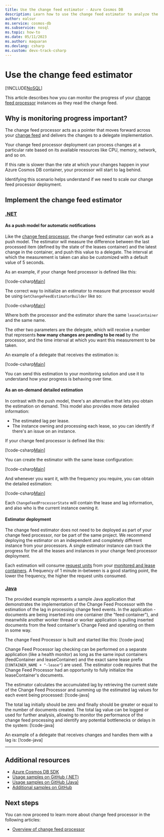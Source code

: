 ```yaml
---
title: Use the change feed estimator - Azure Cosmos DB
description: Learn how to use the change feed estimator to analyze the progress of your change feed processor
author: ealsur
ms.service: cosmos-db
ms.subservice: nosql
ms.topic: how-to
ms.date: 05/11/2023
ms.author: maquaran
ms.devlang: csharp
ms.custom: devx-track-csharp
---
```


# Use the change feed estimator
[!INCLUDE[NoSQL](../includes/appliesto-nosql.md)]

This article describes how you can monitor the progress of your [change feed processor](./change-feed-processor.md) instances as they read the change feed.

## Why is monitoring progress important?

The change feed processor acts as a pointer that moves forward across your [change feed](../change-feed.md) and delivers the changes to a delegate implementation.

Your change feed processor deployment can process changes at a particular rate based on its available resources like CPU, memory, network, and so on.

If this rate is slower than the rate at which your changes happen in your Azure Cosmos DB container, your processor will start to lag behind.

Identifying this scenario helps understand if we need to scale our change feed processor deployment.

## Implement the change feed estimator

### [.NET](#tab/dotnet)

#### As a push model for automatic notifications

Like the [change feed processor](./change-feed-processor.md), the change feed estimator can work as a push model. The estimator will measure the difference between the last processed item (defined by the state of the leases container) and the latest change in the container, and push this value to a delegate. The interval at which the measurement is taken can also be customized with a default value of 5 seconds.

As an example, if your change feed processor is defined like this:

[!code-csharp[Main](~/samples-cosmosdb-dotnet-v3/Microsoft.Azure.Cosmos.Samples/Usage/ChangeFeed/Program.cs?name=StartProcessorEstimator)]

The correct way to initialize an estimator to measure that processor would be using `GetChangeFeedEstimatorBuilder` like so:

[!code-csharp[Main](~/samples-cosmosdb-dotnet-v3/Microsoft.Azure.Cosmos.Samples/Usage/ChangeFeed/Program.cs?name=StartEstimator)]

Where both the processor and the estimator share the same `leaseContainer` and the same name.

The other two parameters are the delegate, which will receive a number that represents **how many changes are pending to be read** by the processor, and the time interval at which you want this measurement to be taken.

An example of a delegate that receives the estimation is:

[!code-csharp[Main](~/samples-cosmosdb-dotnet-v3/Microsoft.Azure.Cosmos.Samples/Usage/ChangeFeed/Program.cs?name=EstimationDelegate)]

You can send this estimation to your monitoring solution and use it to understand how your progress is behaving over time.

#### As an on-demand detailed estimation

In contrast with the push model, there's an alternative that lets you obtain the estimation on demand. This model also provides more detailed information:

* The estimated lag per lease.
* The instance owning and processing each lease, so you can identify if there's an issue on an instance.

If your change feed processor is defined like this:

[!code-csharp[Main](~/samples-cosmosdb-dotnet-v3/Microsoft.Azure.Cosmos.Samples/Usage/ChangeFeed/Program.cs?name=StartProcessorEstimatorDetailed)]

You can create the estimator with the same lease configuration:

[!code-csharp[Main](~/samples-cosmosdb-dotnet-v3/Microsoft.Azure.Cosmos.Samples/Usage/ChangeFeed/Program.cs?name=StartEstimatorDetailed)]

And whenever you want it, with the frequency you require, you can obtain the detailed estimation:

[!code-csharp[Main](~/samples-cosmosdb-dotnet-v3/Microsoft.Azure.Cosmos.Samples/Usage/ChangeFeed/Program.cs?name=GetIteratorEstimatorDetailed)]

Each `ChangeFeedProcessorState` will contain the lease and lag information, and also who is the current instance owning it.

#### Estimator deployment

The change feed estimator does not need to be deployed as part of your change feed processor, nor be part of the same project. We recommend deploying the estimator on an independent and completely different instance from your processors. A single estimator instance can track the progress for the all the leases and instances in your change feed processor deployment.

Each estimation will consume [request units](../request-units.md) from your [monitored and lease containers](change-feed-processor.md#components-of-the-change-feed-processor). A frequency of 1 minute in-between is a good starting point, the lower the frequency, the higher the request units consumed.

### [Java](#tab/java)

The provided example represents a sample Java application that demonstrates the implementation of the Change Feed Processor with the estimation of the lag in processing change feed events. In the application - documents are being inserted into one container (the "feed container"), and meanwhile another worker thread or worker application is pulling inserted documents from the feed container's Change Feed and operating on them in some way.

The change Feed Processor is built and started like this:
[!code-java[](~/azure-cosmos-java-sql-api-samples/src/main/java/com/azure/cosmos/examples/changefeed/SampleChangeFeedEstimator.java?name=ChangeFeedProcessorBuilder)]

Change Feed Processor lag checking can be performed on a separate application (like a health monitor) as long as the same input containers (feedContainer and leaseContainer) and the exact same lease prefix (```CONTAINER_NAME + "-lease"```) are used. The estimator code requires that the Change Feed Processor had an opportunity to fully initialize the leaseContainer's documents.

The estimator calculates the accumulated lag by retrieving the current state of the Change Feed Processor and summing up the estimated lag values for each event being processed:
[!code-java[](~/azure-cosmos-java-sql-api-samples/src/main/java/com/azure/cosmos/examples/changefeed/SampleChangeFeedEstimator.java?name=EstimatedLag)]

The total lag initially should be zero and finally should be greater or equal to the number of documents created. The total lag value can be logged or used for further analysis, allowing to monitor the performance of the change feed processing and identify any potential bottlenecks or delays in the system:
[!code-java[](~/azure-cosmos-java-sql-api-samples/src/main/java/com/azure/cosmos/examples/changefeed/SampleChangeFeedEstimator.java?name=FinalLag)]

An example of a delegate that receives changes and handles them with a lag is:
[!code-java[](~/azure-cosmos-java-sql-api-samples/src/main/java/com/azure/cosmos/examples/changefeed/SampleChangeFeedEstimator.java?name=HandleChangesWithLag)]

---

## Additional resources

* [Azure Cosmos DB SDK](sdk-dotnet-v3.md)
* [Usage samples on GitHub (.NET)](https://github.com/Azure/azure-cosmos-dotnet-v3/tree/master/Microsoft.Azure.Cosmos.Samples/Usage/ChangeFeed)
* [Usage samples on GitHub (Java)](https://github.com/Azure-Samples/azure-cosmos-java-sql-api-samples/tree/main/src/main/java/com/azure/cosmos/examples/changefeed)
* [Additional samples on GitHub](https://github.com/Azure-Samples/cosmos-dotnet-change-feed-processor)

## Next steps

You can now proceed to learn more about change feed processor in the following articles:

* [Overview of change feed processor](change-feed-processor.md)